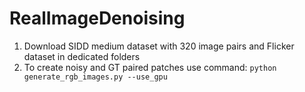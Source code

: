 # RealImageDenoising

1. Download SIDD medium dataset with 320 image pairs and Flicker dataset in dedicated folders
1. To create noisy and GT paired patches use command:
   `python generate_rgb_images.py --use_gpu`